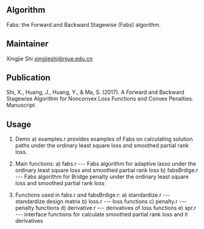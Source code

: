 Algorithm
-------
Fabs: the Forward and Backward Stagewise (Fabs) algorithm.


Maintainer
-------
Xingjie Shi  <xingjieshi@njue.edu.cn>


Publication
-------
Shi, X., Huang, J.,  Huang, Y.,  & Ma, S. (2017). A Forward and Backward Stagewise Algorithm for Nonconvex Loss Functions and Convex Penalties. Manuscript. 



Usage
-------
1. Demo
   a) examples.r provides examples of Fabs on calculating solution paths under the ordinary least square loss and smoothed partial rank loss.

2. Main functions:
   a) fabs.r              --- Fabs algorithm for adaptive lasso under the ordinary least square loss and smoothed partial rank loss
   b) fabsBrdige.r   ---  Fabs algorithm for Bridge penalty under the ordinary least square loss and smoothed partial rank loss

3. Functions used in fabs.r and fabsBrdige.r:
   a) standardize.r  --- standardize design matrix
   b) loss.r              --- loss functions
   c) penalty.r         --- penalty functions
   d) derivative.r     --- derivatives of loss functions 
   e) spr.r               --- interface functions for calculate smoothed partial rank loss and it derivatives
